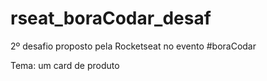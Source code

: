 # rseat_boraCodar_desaf

2º desafio proposto pela Rocketseat no evento #boraCodar

Tema: um card de produto
